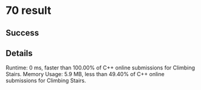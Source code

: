 # 70 result

## Success

## Details

Runtime: 0 ms, faster than 100.00% of C++ online submissions for Climbing Stairs.
Memory Usage: 5.9 MB, less than 49.40% of C++ online submissions for Climbing Stairs.
